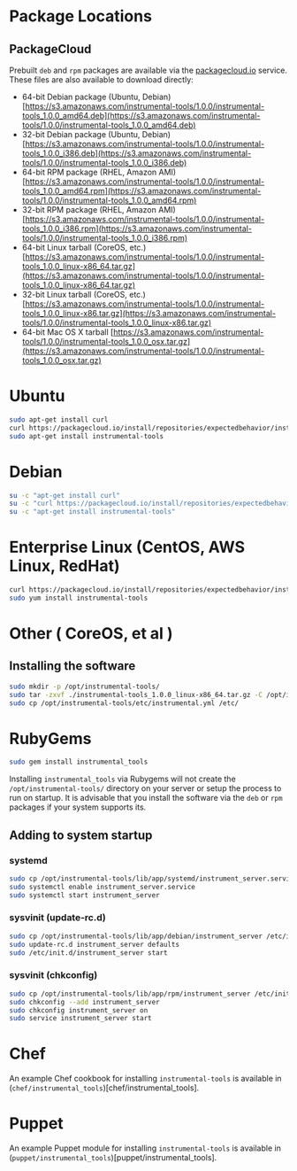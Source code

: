 # Package Locations

## PackageCloud

Prebuilt `deb` and `rpm` packages are available via the [packagecloud.io](https://packagecloud.io/) service. These files are also available to download directly:

* 64-bit Debian package (Ubuntu, Debian) [https://s3.amazonaws.com/instrumental-tools/1.0.0/instrumental-tools_1.0.0_amd64.deb](https://s3.amazonaws.com/instrumental-tools/1.0.0/instrumental-tools_1.0.0_amd64.deb)
* 32-bit Debian package (Ubuntu, Debian) [https://s3.amazonaws.com/instrumental-tools/1.0.0/instrumental-tools_1.0.0_i386.deb](https://s3.amazonaws.com/instrumental-tools/1.0.0/instrumental-tools_1.0.0_i386.deb)
* 64-bit RPM package (RHEL, Amazon AMI) [https://s3.amazonaws.com/instrumental-tools/1.0.0/instrumental-tools_1.0.0_amd64.rpm](https://s3.amazonaws.com/instrumental-tools/1.0.0/instrumental-tools_1.0.0_amd64.rpm)
* 32-bit RPM package (RHEL, Amazon AMI) [https://s3.amazonaws.com/instrumental-tools/1.0.0/instrumental-tools_1.0.0_i386.rpm](https://s3.amazonaws.com/instrumental-tools/1.0.0/instrumental-tools_1.0.0_i386.rpm)
* 64-bit Linux tarball (CoreOS, etc.) [https://s3.amazonaws.com/instrumental-tools/1.0.0/instrumental-tools_1.0.0_linux-x86_64.tar.gz](https://s3.amazonaws.com/instrumental-tools/1.0.0/instrumental-tools_1.0.0_linux-x86_64.tar.gz)
* 32-bit Linux tarball (CoreOS, etc.) [https://s3.amazonaws.com/instrumental-tools/1.0.0/instrumental-tools_1.0.0_linux-x86.tar.gz](https://s3.amazonaws.com/instrumental-tools/1.0.0/instrumental-tools_1.0.0_linux-x86.tar.gz)
* 64-bit Mac OS X tarball [https://s3.amazonaws.com/instrumental-tools/1.0.0/instrumental-tools_1.0.0_osx.tar.gz](https://s3.amazonaws.com/instrumental-tools/1.0.0/instrumental-tools_1.0.0_osx.tar.gz)

# Ubuntu

```sh
sudo apt-get install curl
curl https://packagecloud.io/install/repositories/expectedbehavior/instrumental/script.deb | sudo bash
sudo apt-get install instrumental-tools
```

# Debian

```sh
su -c "apt-get install curl"
su -c "curl https://packagecloud.io/install/repositories/expectedbehavior/instrumental/script.deb | bash"
su -c "apt-get install instrumental-tools"
```

# Enterprise Linux (CentOS, AWS Linux, RedHat)

```sh
curl https://packagecloud.io/install/repositories/expectedbehavior/instrumental/script.rpm | sudo bash
sudo yum install instrumental-tools
```

# Other ( CoreOS, et al )

## Installing the software

```sh
sudo mkdir -p /opt/instrumental-tools/
sudo tar -zxvf ./instrumental-tools_1.0.0_linux-x86_64.tar.gz -C /opt/instrumental-tools/ --strip 1
sudo cp /opt/instrumental-tools/etc/instrumental.yml /etc/
```

# RubyGems

```sh
sudo gem install instrumental_tools
```

Installing `instrumental_tools` via Rubygems will not create the `/opt/instrumental-tools/` directory on your server or setup the process to run on startup. It is advisable that you install the software via the `deb` or `rpm` packages if your system supports its.

## Adding to system startup

### systemd

```sh
sudo cp /opt/instrumental-tools/lib/app/systemd/instrument_server.service  /etc/systemd/system/
sudo systemctl enable instrument_server.service
sudo systemctl start instrument_server
```

### sysvinit (update-rc.d)

```sh
sudo cp /opt/instrumental-tools/lib/app/debian/instrument_server /etc/init.d/
sudo update-rc.d instrument_server defaults
sudo /etc/init.d/instrument_server start
```

### sysvinit (chkconfig)

```sh
sudo cp /opt/instrumental-tools/lib/app/rpm/instrument_server /etc/init.d/
sudo chkconfig --add instrument_server
sudo chkconfig instrument_server on
sudo service instrument_server start
```

# Chef

An example Chef cookbook for installing `instrumental-tools` is available in (`chef/instrumental_tools`)[chef/instrumental_tools].

# Puppet

An example Puppet module for installing `instrumental-tools` is available in (`puppet/instrumental_tools`)[puppet/instrumental_tools].
